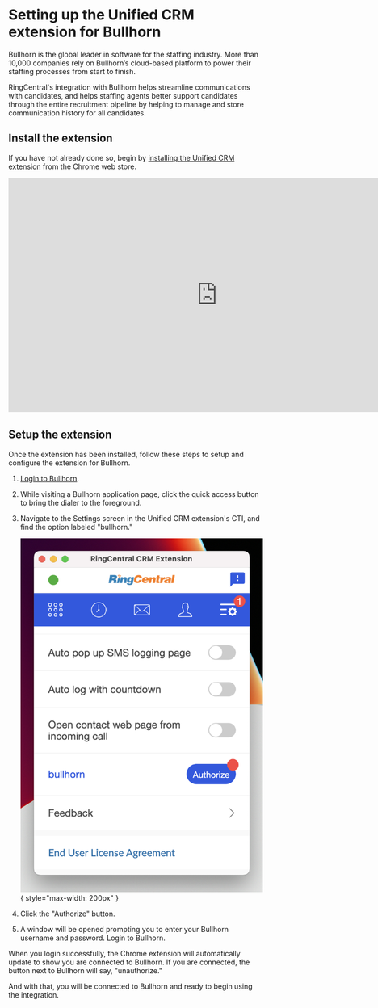 # Setting up the Unified CRM extension for Bullhorn

Bullhorn is the global leader in software for the staffing industry. More than 10,000 companies rely on Bullhorn’s cloud-based platform to power their staffing processes from start to finish. 

RingCentral's integration with Bullhorn helps streamline communications with candidates, and helps staffing agents better support candidates through the entire recruitment pipeline by helping to manage and store communication history for all candidates. 

## Install the extension

If you have not already done so, begin by [installing the Unified CRM extension](../getting-started/) from the Chrome web store. 

<iframe width="825" height="464" src="https://www.youtube.com/embed/afbdQD0y4Yo?si=UKcBw2BP4pj2adNc" title="Unified CRM extension for Bullhorn - quick start" frameborder="0" allow="accelerometer; autoplay; clipboard-write; encrypted-media; gyroscope; picture-in-picture; web-share" allowfullscreen></iframe>

## Setup the extension

Once the extension has been installed, follow these steps to setup and configure the extension for Bullhorn. 

1. [Login to Bullhorn](https://www.bullhornstaffing.com/).

2. While visiting a Bullhorn application page, click the quick access button to bring the dialer to the foreground. 

3. Navigate to the Settings screen in the Unified CRM extension's CTI, and find the option labeled "bullhorn."

    ![Connect to Bullhorn](img/bullhorn-connect.png){ style="max-width: 200px" }

4. Click the "Authorize" button. 

5. A window will be opened prompting you to enter your Bullhorn username and password. Login to Bullhorn. 

When you login successfully, the Chrome extension will automatically update to show you are connected to Bullhorn. If you are connected, the button next to Bullhorn will say, "unauthorize."

And with that, you will be connected to Bullhorn and ready to begin using the integration. 
